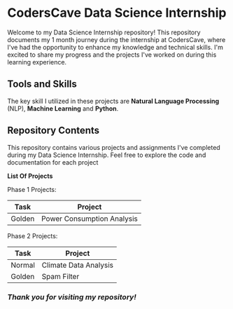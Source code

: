 # CodersCave Data Science Internship

Welcome to my Data Science Internship repository! This repository documents my 1 month journey during the internship at CodersCave, where I've had the opportunity to enhance my knowledge and technical skills. I'm excited to share my progress and the projects I've worked on during this learning experience.

## Tools and Skills
The key skill I utilized in these projects are **Natural Language Processing** (NLP), **Machine Learning** and **Python**.

## Repository Contents

This repository contains various projects and assignments I've completed during my Data Science Internship. Feel free to explore the code and documentation for each project

**List Of Projects**

Phase 1 Projects:

| Task  | Project |
| ------------- | ------------- |
| Golden  | Power Consumption Analysis  |

Phase 2 Projects:

| Task  | Project |
| ------- | ------------- |
| Normal  | Climate Data Analysis |
| Golden  | Spam Filter |

### _Thank you for visiting my repository!_
